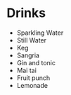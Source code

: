 # Drinks
* Sparkling Water
* Still Water
* Keg
* Sangria
* Gin and tonic
* Mai tai
* Fruit punch
* Lemonade
